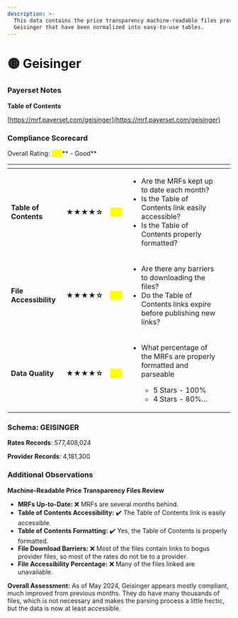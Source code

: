 ```yaml
---
description: >-
  This data contains the price transparency machine-readable files provided by
  Geisinger that have been normalized into easy-to-use tables.
---
```


# 🟡 Geisinger

### Payerset Notes

**Table of Contents**

[https://mrf.payerset.com/geisinger](https://mrf.payerset.com/geisinger)

### Compliance Scorecard

Overall Rating: <mark style="color:yellow;">**4/5**</mark>** - Good**

<table data-view="cards"><thead><tr><th></th><th></th><th></th><th></th><th data-hidden data-card-cover data-type="files"></th></tr></thead><tbody><tr><td><strong>Table of Contents</strong></td><td><strong>★★★★☆</strong></td><td><mark style="color:yellow;"><strong>4/5</strong></mark></td><td><ul><li>Are the MRFs kept up to date each month? </li><li>Is the Table of Contents link easily accessible?</li><li>Is the Table of Contents properly formatted?</li></ul></td><td></td></tr><tr><td><strong>File Accessibility</strong></td><td><strong>★★★★☆</strong></td><td><mark style="color:yellow;"><strong>4/5</strong></mark></td><td><ul><li>Are there any barriers to downloading the files?</li><li>Do the Table of Contents links expire before publishing new links?</li></ul></td><td></td></tr><tr><td><strong>Data Quality</strong></td><td><strong>★★★★☆</strong></td><td><mark style="color:yellow;"><strong>4/5</strong></mark></td><td><ul><li><p>What percentage of the MRFs are properly formatted and parseable</p><ul><li>5 Stars - 100%</li><li>4 Stars - 80%...</li></ul></li></ul></td><td></td></tr></tbody></table>

### Schema: GEISINGER

**Rates Records**: 577,408,024

**Provider Records**: 4,181,300

### Additional Observations

**Machine-Readable Price Transparency Files Review**

* **MRFs Up-to-Date:** ❌ MRFs are several months behind.
* **Table of Contents Accessibility:** ✔️ The Table of Contents link is easily accessible.
* **Table of Contents Formatting:** ✔️ Yes, the Table of Contents is properly formatted.
* **File Download Barriers:** ❌ Most of the files contain links to bogus provider files, so most of the rates do not tie to a provider.
* **File Accessibility Percentage:** ❌ Many of the files linked are unavailable.

**Overall Assessment:** As of May 2024, Geisinger appears mostly compliant, much improved from previous months. They do have many thousands of files, which is not necessary and makes the parsing process a little hectic, but the data is now at least accessible.
